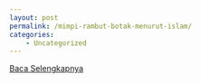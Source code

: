 ```yaml
---
layout: post
permalink: /mimpi-rambut-botak-menurut-islam/
categories:
    - Uncategorized
---
```


[Baca Selengkapnya](/10)
